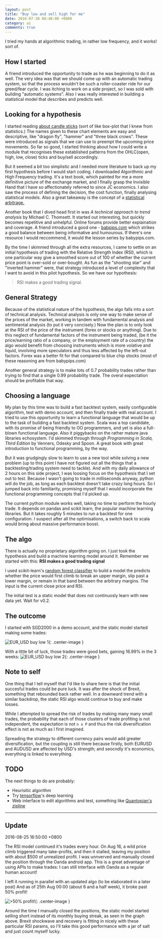 ```yaml
---
layout: post
title: "Buy low and sell high for me"
date: 2016-07-30 08:48:00 +0800
category: ai
comments: true
---
```

I tried my hands at algorithmic trading, in rather low frequency, and it works! sort of.

How I started
---
A friend introduced the opportunity to trade as he was beginning to do it as well. The very idea
was that we should come up with an automatic trading system, so that the process wouldn't be such a
roller-coaster ride for our greed/fear cycle. I was itching to work on a side project, so I was sold with building "automatic systems".
Also I was really interested in building a statistical model that describes and predicts well.

Looking for a hypothesis
---
I started reading [about candle sticks](http://stockcharts.com/school/doku.php?id=chart_school:chart_analysis:introduction_to_candlesticks)
(sort of like box-plot that I knew from statistics.) The names given to these chart elements are easy and descriptive, like
"dragon fly", "hammer" and "three black crows". These were introduced as signals that we can use to preempt the upcoming price movements.
So far so good, I started thinking about how I could write a module that recognises these established patterns from the OHLC(open, high,
low, close) ticks and buy/sell accordingly.

But it seemed a bit too simplistic and I needed more literature to back up my first hypothesis before I would start coding. I downloaded
Algorithmic and High Frequency trading. It's a text book, which painted for me a more definitive picture of the exchange market,
and I finally grasp the Invisible Hand that I have so affectionately referred to since JC economics. I also saw the process of defining
the decision, the cost function, finally analysing statistical models. Also a great takeaway is the concept of a
[statistical arbitrage.](http://www.mathworks.com/discovery/statistical-arbitrage.html?requestedDomain=www.mathworks.com)

Another book that I dived head first in was *A technical approach to trend analysis* by Michael C. Thomsett. It started out interesting, but quickly becomes
repetitive and unhelpful. Online forums provide better explaination and coverage. A friend introduced a good one -
[babpips.com](http://www.babypips.com/school) which strikes a good balance between being informative and humourous. If there's one
resource I would reccommend, it would the lesson series by babypips.com.

By the time I skimmed through all the extra resources, I came to settle on an initial hypothesis of trading with the Relative Strength Index (RSI), which is one particular way give a smoothed score out of 100 of whether the current price point is over-sold or over-bought.
As fun as the "shooting star" and "inverted hammer" were, that strategy introduced a level of complexity that I want to avoid in this pilot
hypothesis. So we have our hypothesis:

> RSI makes a good trading signal.

General Strategy
---
Because of the statistical nature of the hypothesis, the algo falls into a sort of technical analysis. Technical analysis is only one way to make sense of the prices of the market, working in tandem with fundamental analysis and sentimental analysis (to put it very concisely.) Now the plan is to only look at the RSI of the price of the instrument (forex or stocks or anything). Due to this neglect of fundamental factors of the instrument being traded, (be it the price/earning ratio of a company, or the employment rate of a country) the algo would benefit from choosing instruments which is more volative and liquid, involving more speculators and thus less affected by the left-out factors. Forex was a better fit for that compared to blue chip stocks (most of these reasoning are from babypips.com)

Another general strategy is to make lots of 0.7 probability trades rather than trying to find that a single 0.99 probability trade. The overal expectation should be profitable that way.

Choosing a language
---

My plan by this time was to build a fast backtest system, easily configurable algorithm, test with demo account, and then finally
trade with real account.
I tried to use this opportunity to learn a functional language that would be up to the task of building a fast backtest system. Scala was a
top candidate, with its promise of being friendly to OO programmers, and yet is also a full-blown functional language. Also it piggybacks on the rather mature java libraries echosystem. I'd skimmed through  through *Programming in Scala, Third Edition* by Venners, Odesky and Spoon. A great book with great introduction to functional programming,
by the way.

But it was grudgingly slow to learn to use a new tool while solving a new problem (up to this point I have not figured out all the things that a backtesting/trading system need to tackle). And with my daily allowance of 2 hours on this side project, I was loosing focus on the hypothesis that I set out to test. Because I wasn't going to trade in milliseconds anyway, python will do the job, as long as each backtest doesn't take crazy long hours. So I jumped back into familiarity, promising myself that I would incorporate the functional programming concepts that I'd picked up.

The current python module works well, taking no time to perform the hourly trade. It depends on pandas and scikit learn, the popular machine learning libraries. But it takes roughly 5 minutes to run a backtest for one configuration. I suspect after all the optimisations, a switch back to scala would bring about massive performance boost.

The algo
---
There is actually no proprietary algorithm going on. I just took the hypothesis and build a machine learning model around it. Remember we
started with this: **RSI makes a good trading signal**

I used scikit-learn's [random forest classifier](http://scikit-learn.org/stable/modules/generated/sklearn.ensemble.RandomForestClassifier.html) to build a model the predicts whether the price would first climb to break an upper margin, slip past a lower margin, or remain in that band between the arbitrary margins. The input is the current close price and RSI.

The initial test is a static model that does not continuosly learn with new data yet. Wait for v0.2.

The outcome
---
I started with SGD2000 in a demo account, and the static model started making some trades:

![EUR_USD buy low 1](/images/eurusd1.jpg){: .center-image }

With a little bit of luck, those trades were good bets, gaining 16.99% in the 3 weeks:
![EUR_USD buy low 2](/images/eurusd2.jpg){: .center-image }

Note to self
---
One thing that I tell myself that I'd like to share here is that the initial succesful trades could be pure luck. It was after the shock of Brexit, something that rebounded back rather well. In a downward trend with a similar backdrop, the static RSI algo would continue to buy and make losses.

While I attempted to spread the risk of trades by making many many small trades, the probability that each of those clusters of trade
profiting is not independent, the expectation is not `n x P` and thus the risk diversification effect is not as much as I first imagined.

Spreading the strategy to different currency pairs would add greater diversification, but the coupling is still there because firstly, both EURUSD and AUDUSD are affected by USD's strength; and seocndly it's economics, everything is linked to everything.

TODO
---

The next things to do are probably:

  * Heurisitic algorithm
  * Try [tensorflow](https://www.tensorflow.org/)'s deep learning
  * Web interface to edit algorithms and test, something like [Quantopian's zipline](https://github.com/quantopian/zipline)


_______



Update
---

2016-08-25 16:50:00 +0800

The RSI model continued it's trades every hour. On Aug 16, a wild price climb triggered many take-profits, and then it stalled, leaving my position with about $500 of unrealized profit.
I was unnverved and manually closed the position through the Oanda android app. This is a great advantage of using APIs to make trades: I can still interface with Oanda as a regular
human account!

I left it running in parallel with an updated algo (to be elaborated in a later post) And as of 25th Aug 00:00 (about 6 and a half week), it broke past 50% profit!

![>50% profit!](/images/eurusd3.jpg){: .center-image }

Around the time I manually closed the positions, the static model started selling short instead of its monthly buying streak, as seen in the graph above. Brexit shockwave and recovery is
fitting in nicely with these particular RSI params, so I'll take this good performance with a jar of salt and just count myself lucky.


